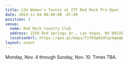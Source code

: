 ```yaml
---
title: LSU Women's Tennis at ITF Red Rock Pro Open
date: 2019-11-04 00:00:00 -07:00
position: 3
venue:
  name: Red Rock Country Club
  address: 2250 Red Springs Dr., Las Vegas, NV 89135
  locationUrl: https://goo.gl/maps/T1fRdpW2dCqz4gmq6
layout: event
---
```


Monday, Nov. 4 through Sunday, Nov. 10.  Times TBA.